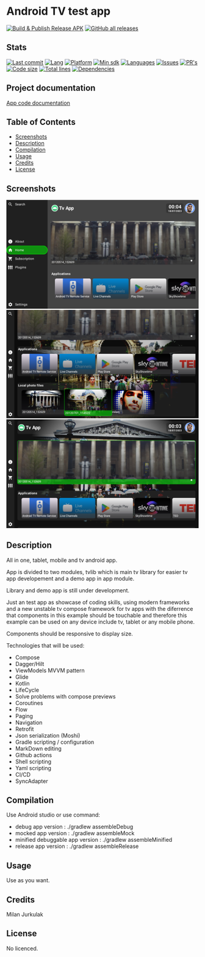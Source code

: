 # Android TV test app

[![Build & Publish Release APK](https://github.com/mimoccc/tvapp/actions/workflows/build-gradle-project.yml/badge.svg)](https://github.com/mimoccc/tvapp/actions/workflows/build-gradle-project.yml)
[![GitHub all releases](https://img.shields.io/github/downloads/mimoccc/tvapp/total)](https://github.com/mimoccc/tvapp/releases)

## Stats

[![Last commit](https://img.shields.io/github/last-commit/mimoccc/tvapp?color=FFC877)](#)
[![Lang](https://img.shields.io/github/languages/top/mimoccc/tvapp?color=FFC877)](#)
[![Platform](https://img.shields.io/badge/Platform-Android-FFC877.svg)](#)
[![Min sdk](https://img.shields.io/badge/minSdkVersion-21-FFC877.svg)](#)
[![Languages](https://img.shields.io/github/languages/count/mimoccc/tvapp?color=FFC877)](#)
[![Issues](https://img.shields.io/github/issues-raw/mimoccc/tvapp?color=FFC877)](#)
[![PR's](https://img.shields.io/badge/PRs-welcome-FFC877.svg)](#)
[![Code size](https://img.shields.io/github/languages/code-size/mimoccc/tvapp?color=FFC877)](#)
[![Total lines](https://img.shields.io/tokei/lines/github/mimoccc/tvapp?color=FFC877)](#)
[![Dependencies](https://img.shields.io/librariesio/github/mimoccc/tvapp?color=FFC877)](#)

## Project documentation

[App code documentation](./wiki/documentation/index.md)

## Table of Contents

- [Screenshots](#screenshots)
- [Description](#description)
- [Compilation](#compilation)
- [Usage](#usage)
- [Credits](#credits)
- [License](#license)

## Screenshots

![](screenshots/Screenshot_20230718_020504.png)
![](screenshots/Screenshot_20230718_020440.png)
![](screenshots/Screenshot_20230718_020340.png)

## Description

All in one, tablet, mobile and tv android app.

App is divided to two modules, tvlib which is main tv library for easier tv app developement 
and a demo app in app module.

Library and demo app is still under development.

Just an test app as showcase of coding skills, using modern frameworks  
and a new unstable tv compose framework for tv apps with the diferrence  
that components in this example should be touchable and therefore this  
example can be used on any device include tv, tablet or any mobile phone.

Components should be responsive to display size.

Technologies that will be used:

- Compose
- Dagger/Hilt
- ViewModels MVVM pattern
- Glide
- Kotlin
- LifeCycle
- Solve problems with compose previews
- Coroutines
- Flow
- Paging
- Navigation
- Retrofit
- Json serialization (Moshi)
- Gradle scripting / configuration
- MarkDown editing
- Github actions
- Shell scripting
- Yaml scripting
- CI/CD
- SyncAdapter



## Compilation

Use Android studio or use command:

- debug app version :
  ./gradlew assembleDebug
- mocked app version :
  ./gradlew assembleMock
- minified debuggable app version :
  ./gradlew assembleMinified
- release app version :
  ./gradlew assembleRelease

## Usage

Use as you want.

## Credits

Milan Jurkulak

## License

No licenced.